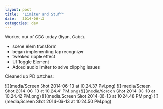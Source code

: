 ```yaml
---
layout: post
title:  "Limiter and Stuff"
date:   2014-06-13
categories: dev
---
```


Worked out of CDG today (Ryan, Gabe).

- scene elem transform 
- began implementing tap recognizer
- tweaked ripple effect
- UI Toggle Element
- Added audio limiter to solve clipping issues

Cleaned up PD patches:

![](media/Screen Shot 2014-06-13 at 10.24.37 PM.png)
![](media/Screen Shot 2014-06-13 at 10.24.41 PM.png)
![](media/Screen Shot 2014-06-13 at 10.24.42 PM.png)
![](media/Screen Shot 2014-06-13 at 10.24.48 PM.png)
![](media/Screen Shot 2014-06-13 at 10.24.50 PM.png)
